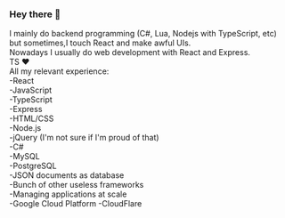 ### Hey there 👋
I mainly do backend programming (C#, Lua, Nodejs with TypeScript, etc) but sometimes,I touch React and make awful UIs. <br>
Nowadays I usually do web development with React and Express. <br>
TS ❤ <br>
All my relevant experience: <br>
-React <br>
-JavaScript <br>
-TypeScript <br>
-Express <br>
-HTML/CSS <br>
-Node.js <br>
-jQuery (I'm not sure if I'm proud of that) <br>
-C# <br>
-MySQL <br>
-PostgreSQL <br>
-JSON documents as database <br>
-Bunch of other useless frameworks <br>
-Managing applications at scale <br>
-Google Cloud Platform
-CloudFlare
